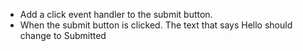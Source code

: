 - Add a click event handler to the submit button.
- When the submit button is clicked. The text that says Hello should change to Submitted